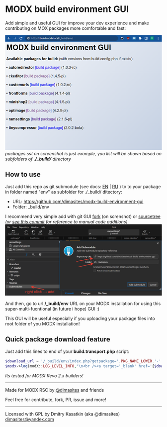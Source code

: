 # MODX build environment GUI

Add simple and useful GUI for improve your dev experience and make contributing on MOX packages more comfortable and fast:

![Screenshot with GUI](https://raw.githubusercontent.com/dimasites/modx-build-environment-gui/main/assets/screenshot-1-view-demo.png)
*packages sst on screenshot is just example, you list will be shown based on subfolders of **./_build/** directory*

## How to use
Just add this repo as git submodule (see docs: [EN](https://book.git-scm.com/book/en/v2/Git-Tools-Submodules) | [RU](https://book.git-scm.com/book/ru/v2/%D0%98%D0%BD%D1%81%D1%82%D1%80%D1%83%D0%BC%D0%B5%D0%BD%D1%82%D1%8B-Git-%D0%9F%D0%BE%D0%B4%D0%BC%D0%BE%D0%B4%D1%83%D0%BB%D0%B8) ) to to your package in folder named "env" as subfolder for ./_build/ ditectory:

* URL: https://github.com/dimasites/modx-build-environment-gui
* Folder: _build/env

I recommend very simple add with git GUI [fork](https://git-fork.com/) (on screnshot) or [sourcetree](https://sourcetreeapp.com/) *(or [see this commit](https://github.com/dimasites/modx-ckeditor/commit/e159384a66b9bb4a45fc6094158af3f15b412df5) for reference to manual code additions)*
![Screenshot with GUI](https://raw.githubusercontent.com/dimasites/modx-build-environment-gui/main/assets/screenshot-2-add-submodule.png)

And then, go to url **/_build/env** URL on your MODX installation for using this super-multi-fucntional (in future i hope) GUI :)

This GUI will be useful especially if you uploading your package files into root folder of you MODX installation! 

## Quick package download feature

Just add this lines to end of your **build.transport.php** script:

```php
$download_url = '/_build/env/index.php?getpackage='.PKG_NAME_LOWER.'-'.PKG_VERSION.'-'.PKG_RELEASE;
$modx->log(modX::LOG_LEVEL_INFO,"\n<br /><a target='_blank' href='{$download_url}'>[DOWNLOAD PACKAGE]</a><br />\n");
```
*Its tested for MODX Revo 2.x builders!*

---

Made for MODX RSC by [@dimasites](https://github.com/dimasites) and friends

Feel free for contribute, fork, PR, issue and more!

---

Licensed with GPL by Dmitry Kasatkin (aka @dimasites)
<dimasites@yandex.com>

